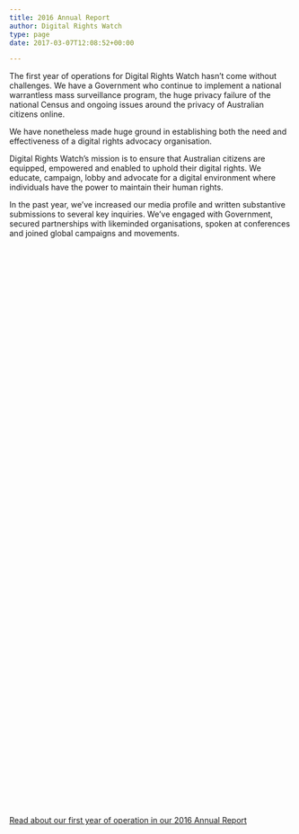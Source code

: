 ```yaml
---
title: 2016 Annual Report
author: Digital Rights Watch
type: page
date: 2017-03-07T12:08:52+00:00

---
```

<p class="p1">
  <span class="s1">The first year of operations for Digital Rights Watch hasn’t come without challenges. We have a Government who continue to implement a national warrantless mass surveillance program, the huge privacy failure of the national Census and ongoing issues around the privacy of Australian citizens online.</span>
</p>

<p class="p1">
  <span class="s1">We have nonetheless made huge ground in establishing both the need and effectiveness of a digital rights advocacy organisation. </span>
</p>

<p class="p1">
  <span class="s1">Digital Rights Watch’s mission is to ensure that Australian citizens are equipped, empowered and enabled to uphold their digital rights. We educate, campaign, lobby and advocate for a digital environment where individuals have the power to maintain their human rights.</span>
</p>

<p class="p1">
  <span class="s1">In the past year, we’ve increased our media profile and written substantive submissions to several key inquiries. We’ve engaged with Government, secured partnerships with likeminded organisations, spoken at conferences and joined global campaigns and movements.</span>
</p>

<div data-configid="29076025/46889431" style="width:100%; height:1000px;" class="issuuembed">
</div>



<p class="p1">
  <a href="/wp-content/uploads/2017/03/DRW_annual_report_2016.pdf">Read about our first year of operation in our 2016 Annual Report</a>
</p>